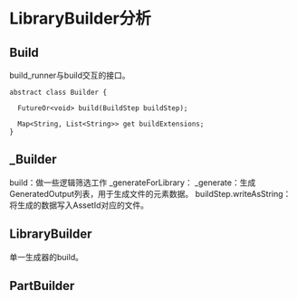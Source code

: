 # LibraryBuilder分析

## Build
build_runner与build交互的接口。

```
abstract class Builder {

  FutureOr<void> build(BuildStep buildStep);

  Map<String, List<String>> get buildExtensions;
}
```

## _Builder
build：做一些逻辑筛选工作
_generateForLibrary：
    _generate：生成GeneratedOutput列表，用于生成文件的元素数据。
buildStep.writeAsString：将生成的数据写入AssetId对应的文件。


## LibraryBuilder
单一生成器的build。

## PartBuilder

